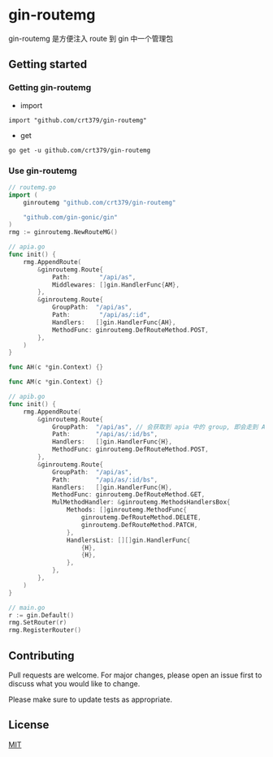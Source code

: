 # gin-routemg

gin-routemg 是方便注入 route 到 gin 中一个管理包

## Getting started

### Getting gin-routemg

- import
```
import "github.com/crt379/gin-routemg"
```

- get
```
go get -u github.com/crt379/gin-routemg
```

### Use gin-routemg

```go
// routemg.go
import (
	ginroutemg "github.com/crt379/gin-routemg"

	"github.com/gin-gonic/gin"
)
rmg := ginroutemg.NewRouteMG()

// apia.go
func init() {
    rmg.AppendRoute(
        &ginroutemg.Route{
            Path:        "/api/as",
            Middlewares: []gin.HandlerFunc{AM},
        },
        &ginroutemg.Route{
            GroupPath:  "/api/as",
            Path:        "/api/as/:id",
            Handlers:   []gin.HandlerFunc{AH},
            MethodFunc: ginroutemg.DefRouteMethod.POST,
        },
    )
}

func AH(c *gin.Context) {}

func AM(c *gin.Context) {}

// apib.go
func init() {
    rmg.AppendRoute(
        &ginroutemg.Route{
            GroupPath:  "/api/as", // 会获取到 apia 中的 group, 即会走到 AM
            Path:       "/api/as/:id/bs",
            Handlers:   []gin.HandlerFunc{H},
            MethodFunc: ginroutemg.DefRouteMethod.POST,
        },
        &ginroutemg.Route{
            GroupPath:  "/api/as",
            Path:       "/api/as/:id/bs",
            Handlers:   []gin.HandlerFunc{H},
            MethodFunc: ginroutemg.DefRouteMethod.GET,
            MulMethodHandler: &ginroutemg.MethodsHandlersBox{
                Methods: []ginroutemg.MethodFunc{
                    ginroutemg.DefRouteMethod.DELETE,
                    ginroutemg.DefRouteMethod.PATCH,
                },
                HandlersList: [][]gin.HandlerFunc{
                    {H},
                    {H},
                },
            },
        },
    )
}

// main.go
r := gin.Default()
rmg.SetRouter(r)
rmg.RegisterRouter()
```

## Contributing

Pull requests are welcome. For major changes, please open an issue first
to discuss what you would like to change.

Please make sure to update tests as appropriate.

## License
[MIT](https://choosealicense.com/licenses/mit/)